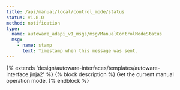 ```yaml
---
title: /api/manual/local/control_mode/status
status: v1.8.0
method: notification
type:
  name: autoware_adapi_v1_msgs/msg/ManualControlModeStatus
  msg:
    - name: stamp
      text: Timestamp when this message was sent.
---
```


{% extends 'design/autoware-interfaces/templates/autoware-interface.jinja2' %}
{% block description %}
Get the current manual operation mode.
{% endblock %}
